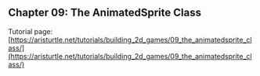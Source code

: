 ## Chapter 09: The AnimatedSprite Class

Tutorial page: [https://aristurtle.net/tutorials/building_2d_games/09_the_animatedsprite_class/](https://aristurtle.net/tutorials/building_2d_games/09_the_animatedsprite_class/)